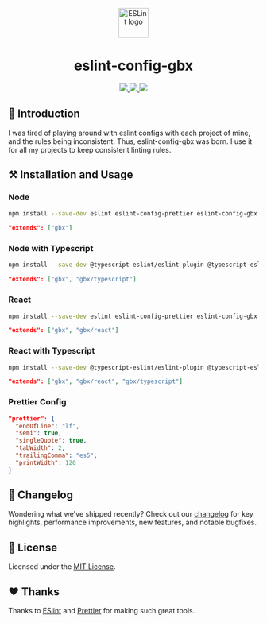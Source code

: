 <p align="center"><img alt="ESLint logo" src="https://d33wubrfki0l68.cloudfront.net/204482ca413433c80cd14fe369e2181dd97a2a40/092e2/assets/img/logo.svg" width="60" /></p>

<h1 align="center">eslint-config-gbx</h1>
<p align="center">   
  <a href="https://github.com/grbull/eslint-config-gbx/blob/master/LICENSE">
    <img src="https://img.shields.io/npm/l/eslint-config-gbx?style=flat-square" />
  </a>
  <a href="https://www.npmjs.com/package/eslint-config-gbx">
    <img src="https://img.shields.io/npm/v/eslint-config-gbx?style=flat-square" />
  </a>
  <a href="https://www.npmjs.com/package/eslint-config-gbx">
    <img src="https://img.shields.io/npm/dw/eslint-config-gbx?style=flat-square" />
  </a>
</p>

## 👋 Introduction

I was tired of playing around with eslint configs with each project of mine, and the rules being inconsistent. Thus, eslint-config-gbx was born. I use it for all my projects to keep consistent linting rules.

## ⚒️ Installation and Usage

### Node

```bash
npm install --save-dev eslint eslint-config-prettier eslint-config-gbx eslint-plugin-import eslint-plugin-prettier eslint-plugin-simple-import-sort prettier
```

```json
"extends": ["gbx"]
```

### Node with Typescript

```bash
npm install --save-dev @typescript-eslint/eslint-plugin @typescript-eslint/parser eslint eslint-config-prettier eslint-config-gbx eslint-plugin-import eslint-plugin-prettier eslint-plugin-simple-import-sort prettier typescript
```

```json
"extends": ["gbx", "gbx/typescript"]
```

### React

```bash
npm install --save-dev eslint eslint-config-prettier eslint-config-gbx eslint-plugin-import eslint-plugin-jsx-a11y eslint-plugin-prettier eslint-plugin-react eslint-plugin-react-hooks eslint-plugin-simple-import-sort prettier
```

```json
"extends": ["gbx", "gbx/react"]
```

### React with Typescript

```bash
npm install --save-dev @typescript-eslint/eslint-plugin @typescript-eslint/parser eslint eslint-config-prettier eslint-config-gbx eslint-plugin-import eslint-plugin-jsx-a11y eslint-plugin-prettier eslint-plugin-react eslint-plugin-react-hooks eslint-plugin-simple-import-sort prettier typescript
```

```json
"extends": ["gbx", "gbx/react", "gbx/typescript"]
```

### Prettier Config

```json
"prettier": {
  "endOfLine": "lf",
  "semi": true,
  "singleQuote": true,
  "tabWidth": 2,
  "trailingComma": "es5",
  "printWidth": 120
}
```

## 📖 Changelog

Wondering what we've shipped recently? Check out our [changelog](./CHANGELOG.md) for key highlights, performance improvements, new features, and notable bugfixes.

## 📝 License

Licensed under the [MIT License](./LICENSE).

## ❤️ Thanks

Thanks to [ESlint](https://eslint.org/) and [Prettier](https://prettier.io/) for making such great tools.
